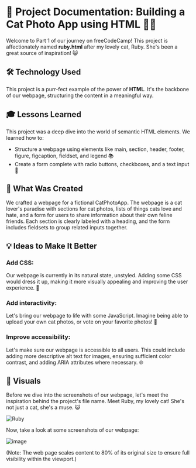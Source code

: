 # 🐾 Project Documentation: Building a Cat Photo App using HTML 🐱‍💻
Welcome to Part 1 of our journey on freeCodeCamp! This project is affectionately named **ruby.html** after my lovely cat, Ruby. She's been a great source of inspiration! 😺

## 🛠️ Technology Used
This project is a purr-fect example of the power of **HTML**. It's the backbone of our webpage, structuring the content in a meaningful way.

## 🎓 Lessons Learned
This project was a deep dive into the world of semantic HTML elements. We learned how to:
- Structure a webpage using elements like main, section, header, footer, figure, figcaption, fieldset, and legend 📚
- Create a form complete with radio buttons, checkboxes, and a text input 📝

## 🎨 What Was Created
We crafted a webpage for a fictional CatPhotoApp. The webpage is a cat lover's paradise with sections for cat photos, lists of things cats love and hate, and a form for users to share information about their own feline friends. Each section is clearly labeled with a heading, and the form includes fieldsets to group related inputs together.

## 💡 Ideas to Make It Better
### Add CSS:
Our webpage is currently in its natural state, unstyled. Adding some CSS would dress it up, making it more visually appealing and improving the user experience. 🎨
### Add interactivity:
Let's bring our webpage to life with some JavaScript. Imagine being able to upload your own cat photos, or vote on your favorite photos! 📸
### Improve accessibility:
Let's make sure our webpage is accessible to all users. This could include adding more descriptive alt text for images, ensuring sufficient color contrast, and adding ARIA attributes where necessary. 🌐

## 📸 Visuals
Before we dive into the screenshots of our webpage, let's meet the inspiration behind the project's file name. Meet Ruby, my lovely cat! She's not just a cat, she's a muse. 😺

![Ruby](https://github.com/TommyDeLeon/ruby.html/assets/144635056/1034ebc8-e55f-482a-a5fd-2cedf0585cd2)

Now, take a look at some screenshots of our webpage:

![image](https://github.com/TommyDeLeon/ruby.html/assets/144635056/7c904583-948d-4c09-909e-263a2dc37862)

(Note: The web page scales content to 80% of its original size to ensure full visibility within the viewport.)
